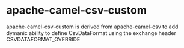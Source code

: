 # apache-camel-csv-custom

apache-camel-csv-custom is derived from apache-camel-csv 
to add dymanic ability to define CsvDataFormat
using the exchange header CSVDATAFORMAT_OVERRIDE
